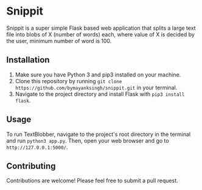 # Snippit

Snippit is a super simple Flask based web application that splits a large text file into blobs of X (number of words) each, where value of X is decided by the user, minimum number of word is 100. 

## Installation

1. Make sure you have Python 3 and pip3 installed on your machine.
2. Clone this repository by running `git clone https://github.com/bymayanksingh/snippit.git` in your terminal.
3. Navigate to the project directory and install Flask with `pip3 install flask`.

## Usage

To run TextBlobber, navigate to the project's root directory in the terminal and run `python3 app.py`. Then, open your web browser and go to `http://127.0.0.1:5000/`.

## Contributing

Contributions are welcome! Please feel free to submit a pull request.
